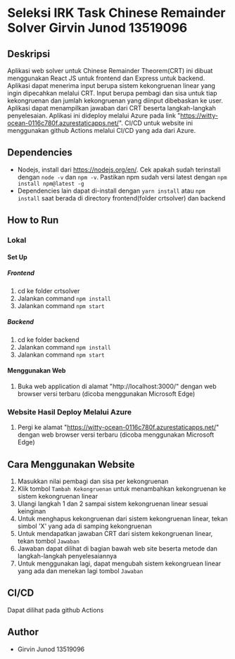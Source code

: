 # Seleksi IRK Task Chinese Remainder Solver Girvin Junod 13519096
## Deskripsi
Aplikasi web solver untuk Chinese Remainder Theorem(CRT) ini dibuat menggunakan React JS untuk frontend dan Express untuk backend. Aplikasi dapat menerima input berupa sistem kekongruenan linear yang ingin dipecahkan melalui CRT. Input berupa pembagi dan sisa untuk tiap kekongruenan dan jumlah kekongruenan yang diinput dibebaskan ke user. Aplikasi dapat menampilkan jawaban dari CRT beserta langkah-langkah penyelesaian. Aplikasi ini dideploy melalui Azure pada link "https://witty-ocean-0116c780f.azurestaticapps.net/". CI/CD untuk website ini menggunakan github Actions melalui CI/CD yang ada dari Azure.

## Dependencies
- Nodejs, install dari https://nodejs.org/en/. Cek apakah sudah terinstall dengan `node -v` dan `npm -v`. Pastikan npm sudah versi latest dengan `npm install npm@latest -g`
- Dependencies lain dapat di-install dengan `yarn install` atau `npm install` saat berada di directory frontend(folder crtsolver) dan backend

## How to Run

### Lokal
#### Set Up
##### Frontend
1. cd ke folder crtsolver
2. Jalankan command ``npm install``
3. Jalankan command ``npm start``
##### Backend
1. cd ke folder backend
2. Jalankan command ``npm install``
3. Jalankan command ``npm start``


#### Menggunakan Web
1. Buka web application di alamat "http://localhost:3000/" dengan web browser versi terbaru (dicoba menggunakan Microsoft Edge)
### Website Hasil Deploy Melalui Azure
1. Pergi ke alamat "https://witty-ocean-0116c780f.azurestaticapps.net/" dengan web browser versi terbaru (dicoba menggunakan Microsoft Edge)

## Cara Menggunakan Website
1. Masukkan nilai pembagi dan sisa per kekongruenan
2. Klik tombol ``Tambah Kekongruenan`` untuk menambahkan kekongruenan ke sistem kekongruenan linear
3. Ulangi langkah 1 dan 2 sampai sistem kekongruenan linear sesuai keinginan
4. Untuk menghapus kekongruenan dari sistem kekongruenan linear, tekan simbol 'X' yang ada di samping kekongruenan
5. Untuk mendapatkan jawaban CRT dari sistem kekongruenan linear, tekan tombol ``Jawaban``
6. Jawaban dapat dilihat di bagian bawah web site beserta metode dan langkah-langkah penyelesaiannya
7. Untuk menggunakan lagi, dapat mengubah sistem kekongruean linear yang ada dan menekan lagi tombol ``Jawaban``

## CI/CD
Dapat dilihat pada github Actions

## Author
- Girvin Junod 13519096
